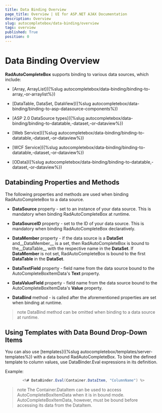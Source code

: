 ```yaml
---
title: Data Binding Overview
page_title: Overview | UI for ASP.NET AJAX Documentation
description: Overview
slug: autocompletebox/data-binding/overview
tags: overview
published: True
position: 0
---
```


# Data Binding Overview



__RadAutoCompleteBox__ supports binding to various data sources, which include:

* [Array, ArrayList]({%slug autocompletebox/data-binding/binding-to-array,-or-arraylist%})

* [DataTable, DataSet, DataView]({%slug autocompletebox/data-binding/binding-to-asp-datasource-components%})

* [ASP 2.0 DataSource types]({%slug autocompletebox/data-binding/binding-to-datatable,-dataset,-or-dataview%})

* [Web Service]({%slug autocompletebox/data-binding/binding-to-datatable,-dataset,-or-dataview%})

* [WCF Service]({%slug autocompletebox/data-binding/binding-to-datatable,-dataset,-or-dataview%})

* [OData]({%slug autocompletebox/data-binding/binding-to-datatable,-dataset,-or-dataview%})

## Databinding Properties and Methods

The following properties and methods are used when binding RadAutoCompleteBox to a data source.

* __DataSource__ property - set to an instance of your data source. This is mandatory when binding RadAutoCompleteBox at runtime.

* __DataSourceID__ property - set to the ID of your data source. This is mandatory when binding RadAutoCompleteBox declaratively.

* __DataMember__ property - if the data source is a __DataSet__ and__DataMember__ is a set, then RadAutoCompleteBox is bound to the__DataTable__ with the respective name in the __DataSet__. If __DataMember__ is not set, RadAutoCompleteBox is bound to the first __DataTable__ in the __DataSet__.

* __DataTextField__ property - field name from the data source bound to the AutoCompleteBoxItemData's __Text__ property.

* __DataValueField__ property - field name from the data source bound to the AutoCompleteBoxItemData's __Value__ property.

* __DataBind__ method - is called after the aforementioned properties are set when binding at runtime.

>note DataBind method can be omitted when binding to a data source at runtime.
>


## Using Templates with Data Bound Drop-Down Items

You can also use [templates]({%slug autocompletebox/templates/server-templates%}) with a data bound RadAutoCompleteBox. To bind the defined template to column values, use DataBinder.Eval expressions in its definition.

Example:

````C#
		<%# DataBinder.Eval(Container.DataItem, "ColumnName") %>
````



>note The Container.DataItem can be used to access AutoCompleteBoxItemData when it is in bound mode. AutoCompleteBoxItemData, however, must be bound before accessing its data from the DataItem.
>

